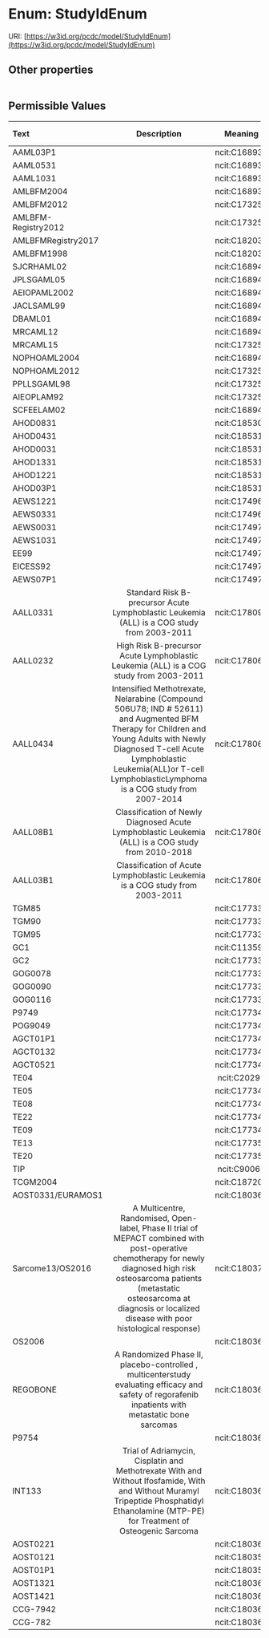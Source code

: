 
# Enum: StudyIdEnum




URI: [https://w3id.org/pcdc/model/StudyIdEnum](https://w3id.org/pcdc/model/StudyIdEnum)


## Other properties

|  |  |  |
| --- | --- | --- |

## Permissible Values

| Text | Description | Meaning | Other Information |
| :--- | :---: | :---: | ---: |
| AAML03P1 |  | ncit:C168936 |  |
| AAML0531 |  | ncit:C168937 |  |
| AAML1031 |  | ncit:C168938 |  |
| AMLBFM2004 |  | ncit:C168939 |  |
| AMLBFM2012 |  | ncit:C173250 |  |
| AMLBFM-Registry2012 |  | ncit:C173251 |  |
| AMLBFMRegistry2017 |  | ncit:C182031 |  |
| AMLBFM1998 |  | ncit:C182032 |  |
| SJCRHAML02 |  | ncit:C168940 |  |
| JPLSGAML05 |  | ncit:C168941 |  |
| AEIOPAML2002 |  | ncit:C168942 |  |
| JACLSAML99 |  | ncit:C168943 |  |
| DBAML01 |  | ncit:C168944 |  |
| MRCAML12 |  | ncit:C168945 |  |
| MRCAML15 |  | ncit:C173252 |  |
| NOPHOAML2004 |  | ncit:C168946 |  |
| NOPHOAML2012 |  | ncit:C173253 |  |
| PPLLSGAML98 |  | ncit:C173254 |  |
| AIEOPLAM92 |  | ncit:C173255 |  |
| SCFEELAM02 |  | ncit:C168947 |  |
| AHOD0831 |  | ncit:C185308 |  |
| AHOD0431 |  | ncit:C185310 |  |
| AHOD0031 |  | ncit:C185311 |  |
| AHOD1331 |  | ncit:C185312 |  |
| AHOD1221 |  | ncit:C185313 |  |
| AHOD03P1 |  | ncit:C185314 |  |
| AEWS1221 |  | ncit:C174968 |  |
| AEWS0331 |  | ncit:C174969 |  |
| AEWS0031 |  | ncit:C174970 |  |
| AEWS1031 |  | ncit:C174971 |  |
| EE99 |  | ncit:C174972 |  |
| EICESS92 |  | ncit:C174973 |  |
| AEWS07P1 |  | ncit:C174974 |  |
| AALL0331 | Standard Risk B-precursor Acute Lymphoblastic Leukemia (ALL) is a COG study from 2003-2011 | ncit:C178095 |  |
| AALL0232 | High Risk B-precursor Acute Lymphoblastic Leukemia (ALL) is a COG study from 2003-2011 | ncit:C178065 |  |
| AALL0434 | Intensified Methotrexate, Nelarabine (Compound 506U78; IND # 52611) and Augmented BFM Therapy for Children and Young Adults with Newly Diagnosed T-cell Acute Lymphoblastic Leukemia(ALL)or T-cell LymphoblasticLymphoma is a COG study from 2007-2014 | ncit:C178066 |  |
| AALL08B1 | Classification of Newly Diagnosed Acute Lymphoblastic Leukemia (ALL) is a COG study from 2010-2018 | ncit:C178067 |  |
| AALL03B1 | Classification of Acute Lymphoblastic Leukemia is a COG study from 2003-2011 | ncit:C178068 |  |
| TGM85 |  | ncit:C177332 |  |
| TGM90 |  | ncit:C177333 |  |
| TGM95 |  | ncit:C177334 |  |
| GC1 |  | ncit:C113593 |  |
| GC2 |  | ncit:C177336 |  |
| GOG0078 |  | ncit:C177337 |  |
| GOG0090 |  | ncit:C177338 |  |
| GOG0116 |  | ncit:C177339 |  |
| P9749 |  | ncit:C177340 |  |
| POG9049 |  | ncit:C177341 |  |
| AGCT01P1 |  | ncit:C177342 |  |
| AGCT0132 |  | ncit:C177343 |  |
| AGCT0521 |  | ncit:C177344 |  |
| TE04 |  | ncit:C20299 |  |
| TE05 |  | ncit:C177346 |  |
| TE08 |  | ncit:C177347 |  |
| TE22 |  | ncit:C177348 |  |
| TE09 |  | ncit:C177349 |  |
| TE13 |  | ncit:C177350 |  |
| TE20 |  | ncit:C177351 |  |
| TIP |  | ncit:C90069 |  |
| TCGM2004 |  | ncit:C187201 |  |
| AOST0331/EURAMOS1 |  | ncit:C180361 |  |
| Sarcome13/OS2016 | A Multicentre, Randomised, Open-label, Phase II trial of MEPACT combined with post-operative chemotherapy for newly diagnosed high risk osteosarcoma patients (metastatic osteosarcoma at diagnosis or localized disease with poor histological response) | ncit:C180370 |  |
| OS2006 |  | ncit:C180367 |  |
| REGOBONE | A Randomized Phase II, placebo-controlled , multicenterstudy evaluating efficacy and safety of regorafenib inpatients with metastatic bone sarcomas | ncit:C180369 |  |
| P9754 |  | ncit:C180368 |  |
| INT133 | Trial of Adriamycin, Cisplatin and Methotrexate With and Without Ifosfamide, With and Without Muramyl Tripeptide Phosphatidyl Ethanolamine (MTP-PE) for Treatment of Osteogenic Sarcoma | ncit:C180366 |  |
| AOST0221 |  | ncit:C180360 |  |
| AOST0121 |  | ncit:C180358 |  |
| AOST01P1 |  | ncit:C180359 |  |
| AOST1321 |  | ncit:C180362 |  |
| AOST1421 |  | ncit:C180363 |  |
| CCG-7942 |  | ncit:C180365 |  |
| CCG-782 |  | ncit:C180364 |  |

